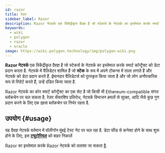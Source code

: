 ```yaml
---
id: razor
title: रेज़र
sidebar_label: Razor
description: Razor नेटवर्क एक विकेंद्रीकृत दैवज्ञ है जो स्टेकर्स के नेटवर्क का इस्तेमाल करके स्मार्ट कॉन्ट्रैक्ट को डेटा प्रदान करता है.
keywords:
  - wiki
  - polygon
  - razor
  - oracle
image: https://wiki.polygon.technology/img/polygon-wiki.png
---
```


**Razor नेटवर्क** एक विकेंद्रीकृत दैवज्ञ है जो स्टेकर्स के नेटवर्क का इस्तेमाल करके स्मार्ट कॉन्ट्रैक्ट को डेटा प्रदान करता है. नेटवर्क में वैलिडेटर शामिल हैं जो **स्टेक** के रूप में अपने टोकन्स में ताला लगाते हैं और नेटवर्क को डेटा प्रदान करते हैं. ईमानदार वैलिडेटर्स को पुरस्कृत किया जाता है और जो लोग अनौपचारिक रूप से रिपोर्ट करते हैं, उन्हें दंडित किया जाता है.

Razor नेटवर्क का कोर स्मार्ट कॉन्ट्रैक्ट का एक सेट है जो किसी भी Ethereum-compatible संगत ब्लॉकचेन पर चल सकता है. रेज़र सेंसरशिप प्रतिरोध, नेटवर्क विभाजन हमलों से सुरक्षा, आदि जैसे कुछ गुण प्रदान करने के लिए एक ख़ास ब्लॉकचेन पर निर्भर रहता है.

## उपयोग {#usage}

यह दैवज्ञ नेटवर्क वर्तमान में पॉलीगॉन मुंबई टेस्ट नेट पर चल रहा है. डेटा फीड से कनेक्ट होने के साथ शुरू होने के लिए, इस **[ट्यूटोरियल](https://docs.razor.network/)** को बाहर निकालें

Razor का इस्तेमाल करके Razor नेटवर्क को तलाशा जा सकता [है](https://razorscan.io/).

